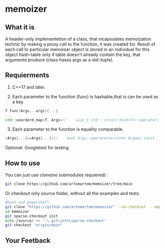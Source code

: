 # memoizer
## What it is 
A header-only implementetion of a class, that incapsulates memoization technic by making a proxy call to the function, it was created for.
Result of each call to particular memoizer object is stored in an individual for this object hash-table only if table doesn't already 
contain the key, that arguments produce (class hases args as a std::tuple).
## Requierments
1.  C++17 and later.

2.  Each parameter to the function (func) is hashable,that is can be used as a key.

```c++
T func(Args...args){...}
...
std::unorderd_map<T, Args>//    size_t std:: struct hash<T>::operator()(const T &x) const
```

3. Each parameter to the function is equality comparable.

```c++
(Args{...}==Args{...})//    bool Args::operator==(const Args&) const
```
Optional: Googletest for testing. 

## How to use
You can just use clone(no submodules requiered) :

```bash
git clone https://github.com/artomartom/memoizer/tree/main  
```
Or checkout only source folder, without all the examples and tests
```bash
#bash and powershell 
git clone "https://github.com/artomartom/memoizer" --no-checkout  --depth 1
cd memoizer
git sparse-checkout init
echo /source/ >> ".\.git\info\sparse-checkout" 
git checkout "origin/main"
```


## Your Feetback
